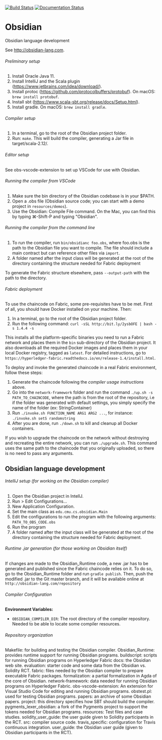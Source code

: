 [![Build Status](https://travis-ci.com/mcoblenz/Obsidian.svg?branch=master)](https://travis-ci.com/mcoblenz/Obsidian)
[![Documentation Status](https://readthedocs.org/projects/obsidian/badge/?version=latest)](https://obsidian.readthedocs.io/en/latest/?badge=latest)
      

# Obsidian
Obsidian language development

See http://obsidian-lang.com.

###### Preliminary setup
1. Install Oracle Java 11.
2. Install IntelliJ and the Scala plugin (https://www.jetbrains.com/idea/download/).
3. Install protoc (https://github.com/protocolbuffers/protobuf). On macOS: `brew install protobuf`.
4. Install sbt (https://www.scala-sbt.org/release/docs/Setup.html).
5. Install gradle. On macOS: `brew install gradle`.

###### Compiler setup
1. In a terminal, go to the root of the Obsidian project folder.
2. Run: `make`. This will build the compiler, generating a Jar file in target/scala-2.12/.

###### Editor setup
See obs-vscode-extension to set up VSCode for use with Obsidian.

###### Running the compiler from VSCode
1. Make sure the bin directory of the Obsidian codebase is in your $PATH.
2. Open a .obs file (Obsidian source code; you can start with a demo project in `resources/demos`).
3. Use the Obsidian: Compile File command. On the Mac, you can find this by typing ⌘-Shift-P and typing "Obsidian".

###### Running the compiler from the command line
1. To run the compiler, run `bin/obsidianc foo.obs`, where foo.obs is the path to the Obsidian file you want to compile. The file should include a main contract but can reference other files via `import`.
2. A folder named after the input class will be generated at the root of the directory containing the structure needed for Fabric deployment

To generate the Fabric structure elsewhere, pass `--output-path` with the path to the directory.

###### Fabric deployment
To use the chaincode on Fabric, some pre-requisites have to be met. First of all, you should have Docker installed on your machine. Then:
1. In a terminal, go to the root of the Obsidian project folder.
2. Run the following command: `curl -sSL http://bit.ly/2ysbOFE | bash -s 1.4.4 -s`

This installs all the platform-specific binaries you need to run a Fabric network and places them in the `bin` sub-directory of the Obsidian project.
It also downloads all the required Docker images and places them in your local Docker registry, tagged as `latest`.
For detailed instructions, go to `https://hyperledger-fabric.readthedocs.io/en/release-1.4/install.html`.

To deploy and invoke the generated chaincode in a real Fabric environment, follow these steps:
1. Generate the chaincode following the _compiler usage instructions_ above.
2. Go into the `network-framework` folder and run the command `./up.sh -s PATH_TO_CHAINCODE`, where the path is from the root of the repository, i.e if the folder was generated with default settings, you simply specify the name of the folder (ex: StringContainer)
3. Run `./invoke.sh FUNCTION_NAME ARG1 ARG2 ...`, for instance: `./invoke.sh setS randomstring`
4. After you are done, run `./down.sh` to kill and cleanup all Docker containers.

If you wish to upgrade the chaincode on the network without destroying and recreating the entire network, you can run `./upgrade.sh`.
This command uses the same path to the chaincode that you originally uploaded, so there is no need to pass any arguments.

## Obsidian language development

###### IntelliJ setup (for working on the Obsidian compiler)
1. Open the Obsidian project in IntellJ.
2. Run > Edit Configurations…
3. New Application Configuration.
4. Set the main class as `edu.cmu.cs.obsidian.Main`
5. Edit the configurations to run the program with the following arguments:
	`PATH_TO_OBS_CODE.obs`
6. Run the program
7. A folder named after the input class will be generated at the root of the directory containing the structure needed for Fabric deployment.

###### Runtime .jar generation (for those working on Obsidian itself)
If changes are made to the Obsidian_Runtime code, a new .jar has to be generated and published since the Fabric chaincode relies on it.
To do so, go to the Obsidian_Runtime folder and run `gradle publish`.
Then, push the modified .jar to the Git master branch, and it will be available online at `http://obsidian-lang.com/repository`

###### Compiler Configuration

**Environment Variables:**

- `OBSIDIAN_COMPILER_DIR`: The root directory of the compiler repository. Needed to be able to locate some compiler resources.

###### Repository organization
Makefile: for building and testing the Obsidian compiler.
Obsidian_Runtime: provides runtime support for running Obsidian programs.
buildscript: scripts for running Obsidian programs on Hyperledger Fabric
docs: the Obsidian web site.
evaluation: starter code and some data from the Obsidian vs. Solidity RCT.
fabric: files needed by the Obsidian compiler to prepare executable Fabric packages.
formalization: a partial formalization in Agda of the core of Obsidian.
network-framework: data needed for running Obsidian programs on Hyperledger Fabric.
obs-vscode-extension: An extension for Visual Studio Code for editing and running Obsidian programs.
obstest.pl: used for testing Obsidian programs.
papers: an archive of some Obsidian papers.
project: this directory specifies how SBT should build the compiler.
pygments_lexer_obsidian: a fork of the Pygments project to support the tokens needed for Obsidian programs.
resources: Test files and case studies.
solidity_user_guide: the user guide given to Solidity participants in the RCT.
src: compiler source code.
travis_specific: configuration for Travis continuous integration.
user_guide: the Obsidian user guide (given to Obsidian participants in the RCT).